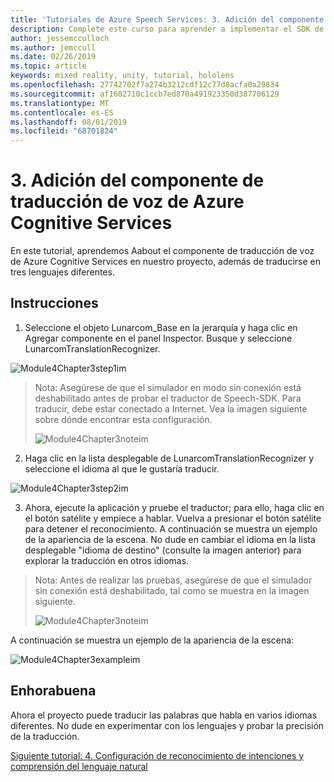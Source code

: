 ```yaml
---
title: 'Tutoriales de Azure Speech Services: 3. Adición del componente de traducción de voz de Azure Cognitive Services'
description: Complete este curso para aprender a implementar el SDK de voz de Azure en una aplicación de realidad mixta.
author: jessemcculloch
ms.author: jemccull
ms.date: 02/26/2019
ms.topic: article
keywords: mixed reality, unity, tutorial, hololens
ms.openlocfilehash: 27742702f7a274b3212cdf12c77d8acfa0a29834
ms.sourcegitcommit: af1602710c1ccb7ed870a491923350d387706129
ms.translationtype: MT
ms.contentlocale: es-ES
ms.lasthandoff: 08/01/2019
ms.locfileid: "68701824"
---
```

# <a name="3-adding-the-azure-cognitive-services-speech-translation-component"></a>3. Adición del componente de traducción de voz de Azure Cognitive Services

En este tutorial, aprendemos Aabout el componente de traducción de voz de Azure Cognitive Services en nuestro proyecto, además de traducirse en tres lenguajes diferentes. 

## <a name="instructions"></a>Instrucciones

1. Seleccione el objeto Lunarcom_Base en la jerarquía y haga clic en Agregar componente en el panel Inspector. Busque y seleccione LunarcomTranslationRecognizer.

![Module4Chapter3step1im](images/module4chapter3step1im.PNG)

> Nota: Asegúrese de que el simulador en modo sin conexión está deshabilitado antes de probar el traductor de Speech-SDK. Para traducir, debe estar conectado a Internet. Vea la imagen siguiente sobre dónde encontrar esta configuración. 
>
> ![Module4Chapter3noteim](images/module4chapter3noteim.PNG)

2. Haga clic en la lista desplegable de LunarcomTranslationRecognizer y seleccione el idioma al que le gustaría traducir.

![Module4Chapter3step2im](images/module4chapter3step2im.PNG)

3. Ahora, ejecute la aplicación y pruebe el traductor; para ello, haga clic en el botón satélite y empiece a hablar. Vuelva a presionar el botón satélite para detener el reconocimiento. A continuación se muestra un ejemplo de la apariencia de la escena. No dude en cambiar el idioma en la lista desplegable "idioma de destino" (consulte la imagen anterior) para explorar la traducción en otros idiomas.

> Nota: Antes de realizar las pruebas, asegúrese de que el simulador sin conexión está deshabilitado, tal como se muestra en la imagen siguiente.
>
> ![Module4Chapter3noteim](images/module4chapter3noteim.PNG)

A continuación se muestra un ejemplo de la apariencia de la escena:

![Module4Chapter3exampleim](images/module4chapter3exampleim.PNG)

## <a name="congratulations"></a>Enhorabuena

Ahora el proyecto puede traducir las palabras que habla en varios idiomas diferentes. No dude en experimentar con los lenguajes y probar la precisión de la traducción. 

[Siguiente tutorial: 4.  Configuración de reconocimiento de intenciones y comprensión del lenguaje natural](mrlearning-speechSDK-ch4.md)

